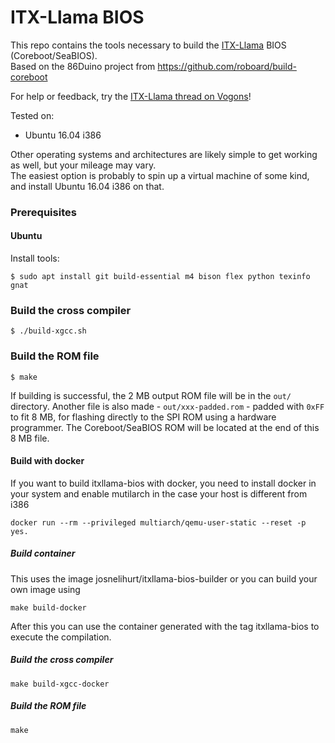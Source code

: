 # ITX-Llama BIOS

This repo contains the tools necessary to build the [ITX-Llama](https://github.com/eivindbohler/itxllama) BIOS (Coreboot/SeaBIOS).  
Based on the 86Duino project from https://github.com/roboard/build-coreboot  

For help or feedback, try the [ITX-Llama thread on Vogons](https://www.vogons.org/viewtopic.php?t=93480)!

Tested on:
* Ubuntu 16.04 i386

Other operating systems and architectures are likely simple to get working as well, but your mileage may vary.  
The easiest option is probably to spin up a virtual machine of some kind, and install Ubuntu 16.04 i386 on that.

### Prerequisites
#### Ubuntu
Install tools:
```
$ sudo apt install git build-essential m4 bison flex python texinfo gnat
```
### Build the cross compiler
```
$ ./build-xgcc.sh
```

### Build the ROM file
```
$ make
```

If building is successful, the 2 MB output ROM file will be in the `out/` directory.
Another file is also made - `out/xxx-padded.rom` - padded with `0xFF` to fit 8 MB, for flashing directly to the SPI ROM using a hardware programmer. The Coreboot/SeaBIOS ROM will be located at the end of this 8 MB file.

#### Build with docker
If you want to build itxllama-bios with docker, you need to install docker in your system and enable mutilarch in the case your host is different from i386

```
docker run --rm --privileged multiarch/qemu-user-static --reset -p yes.
```

##### Build container 
This uses the image josnelihurt/itxllama-bios-builder or you can build your own image using
```
make build-docker
```
After this you can use the container generated with the tag itxllama-bios to execute the compilation.

##### Build the cross compiler
```
make build-xgcc-docker
```
##### Build the ROM file
```
make

```